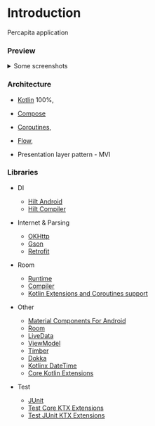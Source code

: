 # Introduction 
Percapita application

### Preview
<details>
  <summary>Some screenshots</summary>
    <p align="center">
      <img src="data/heroList.jpg" width="20%"/>
      <img src="data/searchHeroList.jpg" width="20%"/>
      <img src="data/heroInfo.jpg" width="20%"/>
      <img src="data/abilityInfo.jpg" width="20%"/>
      <img src="data/talentsTree.jpg" width="20%"/>
    </p>
</details>


### Architecture

* [Kotlin](https://kotlinlang.org/) 100%,
* [Compose](https://developer.android.com/jetpack/compose/)
* [Coroutines](https://github.com/Kotlin/kotlinx.coroutines),
* [Flow](https://kotlinlang.org/docs/flow.html),


* Presentation layer pattern - MVI

### Libraries
* DI
  * [Hilt Android](https://developer.android.com/training/dependency-injection/hilt-android)
  * [Hilt Compiler](https://developer.android.com/training/dependency-injection/hilt-android)

* Internet & Parsing
  * [OKHttp](https://square.github.io/okhttp/)
  * [Gson](https://github.com/google/gson)
  * [Retrofit](https://square.github.io/retrofit/)

* Room
  * [Runtime](https://developer.android.com/training/data-storage/room)
  * [Compiler](https://developer.android.com/training/data-storage/room)
  * [Kotlin Extensions and Coroutines support](https://developer.android.com/training/data-storage/room)

* Other
  * [Material Components For Android](https://mvnrepository.com/artifact/com.google.android.material/material)
  * [Room](https://developer.android.com/jetpack/androidx/releases/room)
  * [LiveData](https://developer.android.com/topic/libraries/architecture/livedata)
  * [ViewModel](https://developer.android.com/topic/libraries/architecture/viewmodel)
  * [Timber](https://mvnrepository.com/artifact/com.jakewharton.timber/timber)
  * [Dokka](https://github.com/Kotlin/dokka)
  * [Kotlinx DateTime](https://github.com/Kotlin/kotlinx-datetime)
  * [Core Kotlin Extensions](https://developer.android.com/kotlin/ktx#core)

* Test
  * [JUnit](https://mvnrepository.com/artifact/junit/junit)
  * [Test Core KTX Extensions](https://developer.android.com/jetpack/androidx/releases/test#core_141_2)
  * [Test JUnit KTX Extensions](https://developer.android.com/jetpack/androidx/releases/test#junit_extensions_114_2)

